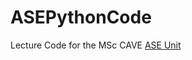 # ASEPythonCode

Lecture Code for the MSc CAVE [ASE Unit](https://nccastaff.bournemouth.ac.uk/jmacey/msc/ase/)

